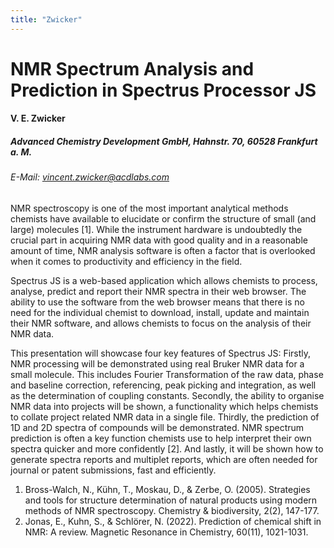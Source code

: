 ```yaml
---
title: "Zwicker"
---
```


# NMR Spectrum Analysis and Prediction in Spectrus Processor JS

#### V. E. Zwicker

##### Advanced Chemistry Development GmbH, Hahnstr. 70, 60528 Frankfurt a. M.

###### E-Mail: vincent.zwicker@acdlabs.com

NMR spectroscopy is one of the most important analytical methods
chemists have available to elucidate or confirm the structure of small
(and large) molecules [1]. While the instrument hardware is undoubtedly
the crucial part in acquiring NMR data with good quality and in a
reasonable amount of time, NMR analysis software is often a factor that
is overlooked when it comes to productivity and efficiency in the field.

Spectrus JS is a web-based application which allows chemists to process,
analyse, predict and report their NMR spectra in their web browser. The
ability to use the software from the web browser means that there is no
need for the individual chemist to download, install, update and
maintain their NMR software, and allows chemists to focus on the
analysis of their NMR data.

This presentation will showcase four key features of Spectrus JS:
Firstly, NMR processing will be demonstrated using real Bruker NMR data
for a small molecule. This includes Fourier Transformation of the raw
data, phase and baseline correction, referencing, peak picking and
integration, as well as the determination of coupling constants.
Secondly, the ability to organise NMR data into projects will be shown,
a functionality which helps chemists to collate project related NMR data
in a single file. Thirdly, the prediction of 1D and 2D spectra of
compounds will be demonstrated. NMR spectrum prediction is often a key
function chemists use to help interpret their own spectra quicker and
more confidently [2]. And lastly, it will be shown how to generate
spectra reports and multiplet reports, which are often needed for
journal or patent submissions, fast and efficiently.

1.  Bross-Walch, N., Kühn, T., Moskau, D., & Zerbe, O. (2005).
    Strategies and tools for structure determination of natural products
    using modern methods of NMR spectroscopy. Chemistry & biodiversity,
    2(2), 147-177.
2.  Jonas, E., Kuhn, S., & Schlörer, N. (2022). Prediction of chemical
    shift in NMR: A review. Magnetic Resonance in Chemistry, 60(11),
    1021-1031.
